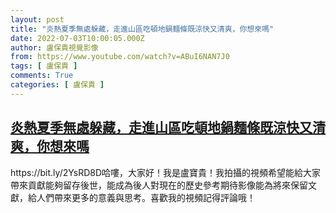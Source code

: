```yaml
---
layout: post
title: "炎熱夏季無處躲藏，走進山區吃頓地鍋麵條既涼快又清爽，你想來嗎"
date: 2022-07-03T10:00:05.000Z
author: 盧保貴視覺影像
from: https://www.youtube.com/watch?v=ABuI6NAN7J0
tags: [ 盧保貴 ]
comments: True
categories: [ 盧保貴 ]
---
```

<!--1656842405000-->
[炎熱夏季無處躲藏，走進山區吃頓地鍋麵條既涼快又清爽，你想來嗎](https://www.youtube.com/watch?v=ABuI6NAN7J0)
------

<div>
https://bit.ly/2YsRD8D哈嘍，大家好！我是盧寶貴！我拍攝的視頻希望能給大家帶來貢獻能夠留存後世，能成為後人對現在的歷史參考期待影像能為將來保留文獻，給人們帶來更多的意義與思考。喜歡我的視頻記得評論哦！
</div>
